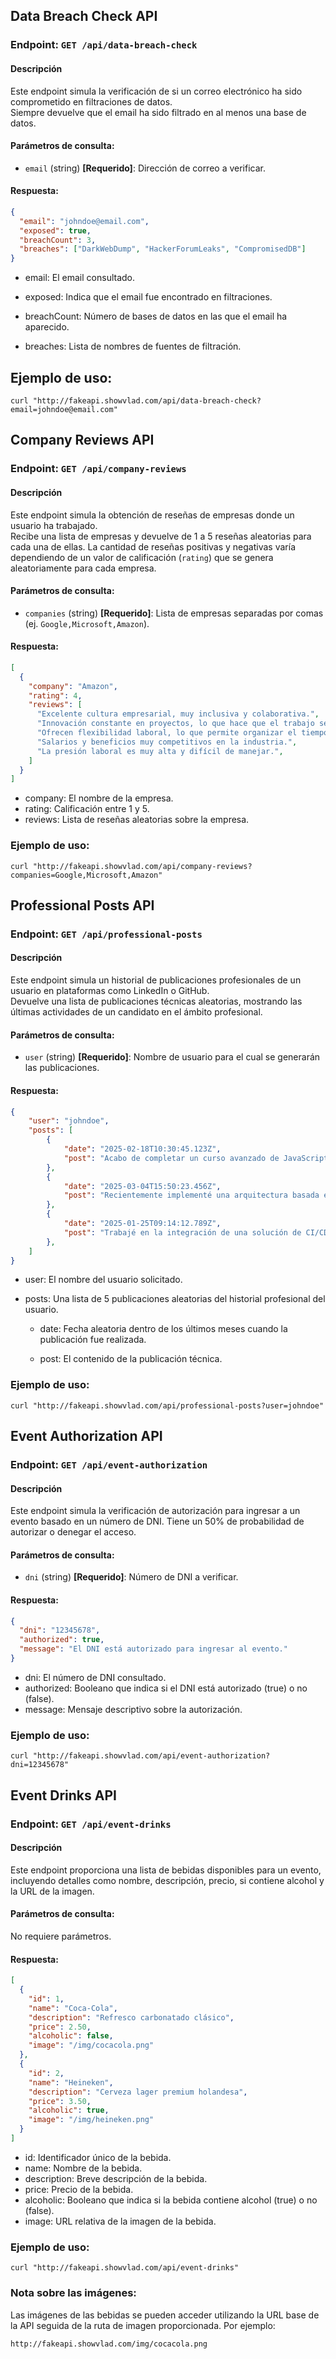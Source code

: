 


## Data Breach Check API

### Endpoint: `GET /api/data-breach-check`

#### Descripción
Este endpoint simula la verificación de si un correo electrónico ha sido comprometido en filtraciones de datos.  
Siempre devuelve que el email ha sido filtrado en al menos una base de datos.

#### Parámetros de consulta:
- `email` (string) **[Requerido]**: Dirección de correo a verificar.

#### Respuesta:
```json
{
  "email": "johndoe@email.com",
  "exposed": true,
  "breachCount": 3,
  "breaches": ["DarkWebDump", "HackerForumLeaks", "CompromisedDB"]
}
```

- email: El email consultado.

- exposed: Indica que el email fue encontrado en filtraciones.

- breachCount: Número de bases de datos en las que el email ha aparecido.

- breaches: Lista de nombres de fuentes de filtración.

## Ejemplo de uso:
```
curl "http://fakeapi.showvlad.com/api/data-breach-check?email=johndoe@email.com"
```

## Company Reviews API

### Endpoint: `GET /api/company-reviews`

#### Descripción
Este endpoint simula la obtención de reseñas de empresas donde un usuario ha trabajado.  
Recibe una lista de empresas y devuelve de 1 a 5 reseñas aleatorias para cada una de ellas. La cantidad de reseñas positivas y negativas varía dependiendo de un valor de calificación (`rating`) que se genera aleatoriamente para cada empresa.

#### Parámetros de consulta:
- `companies` (string) **[Requerido]**: Lista de empresas separadas por comas (ej. `Google,Microsoft,Amazon`).

#### Respuesta:
```json
[
  {
    "company": "Amazon",
    "rating": 4,
    "reviews": [
      "Excelente cultura empresarial, muy inclusiva y colaborativa.",
      "Innovación constante en proyectos, lo que hace que el trabajo sea emocionante.",
      "Ofrecen flexibilidad laboral, lo que permite organizar el tiempo de manera eficiente.",
      "Salarios y beneficios muy competitivos en la industria.",
      "La presión laboral es muy alta y difícil de manejar.",
    ]
  }
]
```
- company: El nombre de la empresa.
- rating: Calificación entre 1 y 5.
- reviews: Lista de reseñas aleatorias sobre la empresa.

### Ejemplo de uso:
```
curl "http://fakeapi.showvlad.com/api/company-reviews?companies=Google,Microsoft,Amazon"
```


## Professional Posts API

### Endpoint: `GET /api/professional-posts`

#### Descripción
Este endpoint simula un historial de publicaciones profesionales de un usuario en plataformas como LinkedIn o GitHub.  
Devuelve una lista de publicaciones técnicas aleatorias, mostrando las últimas actividades de un candidato en el ámbito profesional.

#### Parámetros de consulta:
- `user` (string) **[Requerido]**: Nombre de usuario para el cual se generarán las publicaciones.

#### Respuesta:
```json
{
    "user": "johndoe",
    "posts": [
        {
            "date": "2025-02-18T10:30:45.123Z",
            "post": "Acabo de completar un curso avanzado de JavaScript, ahora tengo una comprensión más profunda de los patrones de diseño en JavaScript."
        },
        {
            "date": "2025-03-04T15:50:23.456Z",
            "post": "Recientemente implementé una arquitectura basada en eventos para una aplicación de alta disponibilidad. Aprendí mucho sobre patrones de diseño distribuidos."
        },
        {
            "date": "2025-01-25T09:14:12.789Z",
            "post": "Trabajé en la integración de una solución de CI/CD con Jenkins. Los pipelines ahora están totalmente automatizados, lo que reduce el tiempo de despliegue."
        },
    ]
}
```

- user: El nombre del usuario solicitado.

- posts: Una lista de 5 publicaciones aleatorias del historial profesional del usuario.

  - date: Fecha aleatoria dentro de los últimos meses cuando la publicación fue realizada.

  - post: El contenido de la publicación técnica.

### Ejemplo de uso:
```
curl "http://fakeapi.showvlad.com/api/professional-posts?user=johndoe"
```


## Event Authorization API

### Endpoint: `GET /api/event-authorization`

#### Descripción
Este endpoint simula la verificación de autorización para ingresar a un evento basado en un número de DNI.
Tiene un 50% de probabilidad de autorizar o denegar el acceso.

#### Parámetros de consulta:
- `dni` (string) **[Requerido]**: Número de DNI a verificar.

#### Respuesta:
```json
{
  "dni": "12345678",
  "authorized": true,
  "message": "El DNI está autorizado para ingresar al evento."
}
```

- dni: El número de DNI consultado.
- authorized: Booleano que indica si el DNI está autorizado (true) o no (false).
- message: Mensaje descriptivo sobre la autorización.

### Ejemplo de uso:
```
curl "http://fakeapi.showvlad.com/api/event-authorization?dni=12345678"
```

## Event Drinks API

### Endpoint: `GET /api/event-drinks`

#### Descripción
Este endpoint proporciona una lista de bebidas disponibles para un evento, incluyendo detalles como nombre, descripción, precio, si contiene alcohol y la URL de la imagen.

#### Parámetros de consulta:
No requiere parámetros.

#### Respuesta:
```json
[
  {
    "id": 1,
    "name": "Coca-Cola",
    "description": "Refresco carbonatado clásico",
    "price": 2.50,
    "alcoholic": false,
    "image": "/img/cocacola.png"
  },
  {
    "id": 2,
    "name": "Heineken",
    "description": "Cerveza lager premium holandesa",
    "price": 3.50,
    "alcoholic": true,
    "image": "/img/heineken.png"
  }
]
```

- id: Identificador único de la bebida.
- name: Nombre de la bebida.
- description: Breve descripción de la bebida.
- price: Precio de la bebida.
- alcoholic: Booleano que indica si la bebida contiene alcohol (true) o no (false).
- image: URL relativa de la imagen de la bebida.

### Ejemplo de uso:
```
curl "http://fakeapi.showvlad.com/api/event-drinks"
```

### Nota sobre las imágenes:
Las imágenes de las bebidas se pueden acceder utilizando la URL base de la API seguida de la ruta de imagen proporcionada. Por ejemplo:
```
http://fakeapi.showvlad.com/img/cocacola.png
```
```
